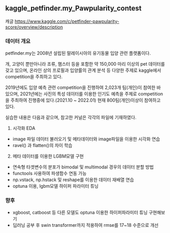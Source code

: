 ## kaggle_petfinder.my_Pawpularity_contest
캐글 https://www.kaggle.com/c/petfinder-pawpularity-score/overview/description 

### 데이터 개요

petfinder.my는 2008년 설립된 말레이시아의 유기동물 입양 관련 플랫폼이다.

개, 고양이 뿐만아니라 조류, 햄스터 등을 포함한 약 150,000 마리 이상의 pet 데이터를 갖고 있으며, 온라인 상의 프로필과 입양률의 관계 분석 등 다양한 주제로 kaggle에서 competition을 주최하고 있다.

2019년에도 입양 예측 관련 competition을 진행하여 2,023개 팀(개인)이 참여한 바 있으며, 2021년에는 사진의 특성 데이터를 이용한 인기도 예측을 주제로 competition을 주최하여 진행중에 있다.(2021.10 ~ 2022.01) 현재 800팀(개인)이상이 참여하고 있다.

실습한 내용은 다음과 같으며, 참고한 커널은 각각의 파일에 기재하였다.


1. 시각화 EDA
* image 파일 데이터 불러오기 및 메타데이터와 image파일을 이용한 시각화 연습
* ravel() 과 flatten()의 차이 학습


2. 메타 데이터를 이용한 LGBM모델 구현
* 연속형 타겟변수의 분포가 bimodal 및 multimodal 경우의 데이터 분할 방법
* functools 사용하여 파생함수 연동 가능
* np.vstack, np.hstack 및 reshape를 이용한 데이터 재배열 연습
* optuna 이용, lgbm모델 하이퍼 파라미터 튜닝


### 향후 
* xgboost, catboost 등 다른 모델도 optuna 이용한 하이퍼파라미터 튜닝 구현해보기
* 딥러닝 공부 후 swin transformer까지 적용하여 rmse를 17~18 수준으로 개선

